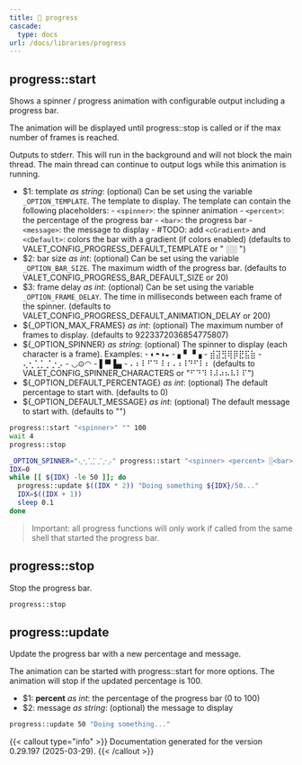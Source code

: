 ```yaml
---
title: 📂 progress
cascade:
  type: docs
url: /docs/libraries/progress
---
```


## progress::start

Shows a spinner / progress animation with configurable output including a progress bar.

The animation will be displayed until progress::stop is called
or if the max number of frames is reached.

Outputs to stderr.
This will run in the background and will not block the main thread.
The main thread can continue to output logs while this animation is running.

- $1: template _as string_:
      (optional) Can be set using the variable `_OPTION_TEMPLATE`.
      The template to display. The template can contain the following placeholders:
      - `<spinner>`: the spinner animation
      - `<percent>`: the percentage of the progress bar
      - `<bar>`: the progress bar
      - `<message>`: the message to display
      - #TODO: add `<cGradient>` and `<cDefault>`: colors the bar with a gradient (if colors enabled)
      (defaults to VALET_CONFIG_PROGRESS_DEFAULT_TEMPLATE or "<spinner> <percent> ░<bar>░ <message>")
- $2: bar size _as int_:
      (optional) Can be set using the variable `_OPTION_BAR_SIZE`.
      The maximum width of the progress bar.
      (defaults to VALET_CONFIG_PROGRESS_BAR_DEFAULT_SIZE or 20)
- $3: frame delay _as int_:
      (optional) Can be set using the variable `_OPTION_FRAME_DELAY`.
      The time in milliseconds between each frame of the spinner.
      (defaults to VALET_CONFIG_PROGRESS_DEFAULT_ANIMATION_DELAY or 200)
- ${_OPTION_MAX_FRAMES} _as int_:
      (optional) The maximum number of frames to display.
      (defaults to 9223372036854775807)
- ${_OPTION_SPINNER} _as string_:
      (optional) The spinner to display (each character is a frame).
      Examples:
      - ◐◓◑◒
      - ▖▘▝▗
      - ⣾⣽⣻⢿⡿⣟⣯⣷
      - ⢄⢂⢁⡁⡈⡐⡠
      - ◡⊙◠
      - ▌▀▐▄
      - ⠄⠆⠇⠋⠙⠸⠰⠠⠰⠸⠙⠋⠇⠆
      (defaults to VALET_CONFIG_SPINNER_CHARACTERS or "⠋⠙⠹⠸⠼⠴⠦⠧⠇⠏")
- ${_OPTION_DEFAULT_PERCENTAGE} _as int_:
      (optional) The default percentage to start with.
      (defaults to 0)
- ${_OPTION_DEFAULT_MESSAGE} _as int_:
      (optional) The default message to start with.
      (defaults to "")

```bash
progress::start "<spinner>" "" 100
wait 4
progress::stop

_OPTION_SPINNER="⢄⢂⢁⡁⡈⡐⡠" progress::start "<spinner> <percent> ░<bar>░ <message>" 30
IDX=0
while [[ ${IDX} -le 50 ]]; do
  progress::update $((IDX * 2)) "Doing something ${IDX}/50..."
  IDX=$((IDX + 1))
  sleep 0.1
done
```

> Important: all progress functions will only work if called from the same shell
> that started the progress bar.

## progress::stop

Stop the progress bar.

```bash
progress::stop
```

## progress::update

Update the progress bar with a new percentage and message.

The animation can be started with progress::start for more options.
The animation will stop if the updated percentage is 100.

- $1: **percent** _as int_:
      the percentage of the progress bar (0 to 100)
- $2: message _as string_:
      (optional) the message to display

```bash
progress::update 50 "Doing something..."
```

{{< callout type="info" >}}
Documentation generated for the version 0.29.197 (2025-03-29).
{{< /callout >}}
